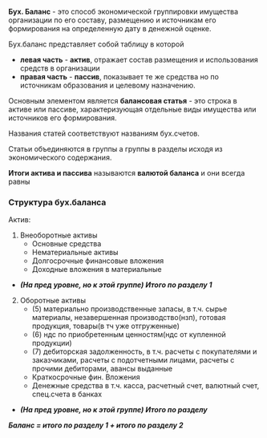 **Бух. Баланс** - это способ экономической группировки имущества организации по его составу,  размещению и источникам его формирования на определенную дату в денежной оценке.

Бух.баланс представляет собой таблицу в которой
* **левая часть** - **актив**, отражает состав размещения и использования средств в   организации
* **правая часть** - **пассив**, показывает те же средства но по источникам образования и целевому назначению.

Основным элементом является **балансовая статья** - это строка в активе или пассиве, характеризующая отдельные виды имущества или источников его формирования.

Названия статей соответствуют названиям бух.счетов.

Статьи объединяются в группы а группы в разделы исходя из экономического содержания.

**Итоги актива и пассива** называются **валютой баланса** и они всегда равны

### Структура бух.баланса
Актив:
1. Внеоборотные активы
    * Основные средства
    * Нематериальные активы
    * Долгосрочные финансовые вложения
    * Доходные вложения в материальные 
* ***(На пред уровне, но к этой группе) Итого по разделу 1***
2. Оборотные активы
    * (5) материально производственные запасы, в т.ч. сырье материалы, незавершенная производство(нзп), готовая продукция, товары(в тч уже отгруженные)
    * (6) ндс по приобретенным ценностям(ндс от купленной продукции)
    * (7) дебиторская задолженность, в т.ч. расчеты с покупателями и заказчиками, расчеты с подотчетными лицами, расчеты с прочими дебиторами, авансы выданные
    * Краткосрочные фин. Вложения
    * Денежные средства в т.ч. касса, расчетный счет, валютный счет, спец.счета в банках
* ***(На пред уровне, но к этой группе) Итого по разделу***

***Баланс = итого по разделу 1 + итого по разделу 2***

